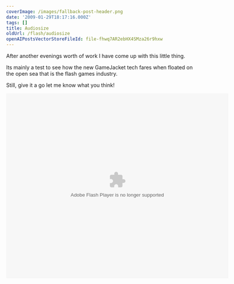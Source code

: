 ```yaml
---
coverImage: /images/fallback-post-header.png
date: '2009-01-29T18:17:16.000Z'
tags: []
title: Audiosize
oldUrl: /flash/audiosize
openAIPostsVectorStoreFileId: file-fhwq7AR2ebHX4SMza26r9hxw
---
```


After another evenings worth of work I have come up with this little thing.

Its mainly a test to see how the new GameJacket tech fares when floated on the open sea that is the flash games industry.

<!-- more -->

Still, give it a go let me know what you think!

<object width="600" height="500" data="https://games.mochiads.com/c/g/audiosize_v1/Audiosize.swf" type="application/x-shockwave-flash"><param name="src" value="https://games.mochiads.com/c/g/audiosize_v1/Audiosize.swf" /></object>
